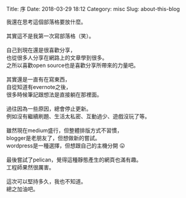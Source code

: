 Title: 序
Date: 2018-03-29 18:12
Category: misc
Slug: about-this-blog

我還在思考這個部落格要放什麼。<br/>
<br/>
其實這不是我第一次寫部落格（笑）。<br/>
<br/>
自己到現在還是很喜歡分享，<br/>
也從很多人分享在網路上的文章學到很多。<br/>
之所以喜歡open source也是喜歡分享所帶來的力量吧。<br/>
<br/>
其實還是一直有在寫東西，<br/>
自從知道有evernote之後，<br/>
很多時候筆記跟想法是直接躺在那裡面。<br/>
<br/>
過往因為一些原因，總會停止更新。<br/>
例如沒有繼續刷題、生活太私密、互動過少、遊戲沒玩了等。<br/>
<br/>
雖然現在medium盛行，但整體排版方式不習慣，<br/>
blogger是老朋友了，但想做新的嘗試。<br/>
wordpress是一種選擇，但想跟自己的主機分開 😛<br/>
<br/>
最後嘗試了pelican，覺得這種靜態產生的網頁也滿有趣。<br/>
工程師果然很厲害。<br/>
<br/>
這次可以堅持多久，我也不知道。<br/>
總之加油吧。<br/>

